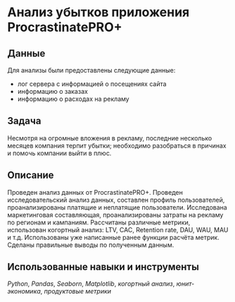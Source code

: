 # Анализ убытков приложения ProcrastinatePRO+
## Данные
Для анализы были предоставлены следующие данные:
- лог сервера с информацией о посещениях сайта
- информацию о заказах
- информацию о расходах на рекламу
## Задача
Несмотря на огромные вложения в рекламу, последние несколько месяцев компания терпит убытки; необходимо разобраться в причинах и помочь компании выйти в плюс.
## Описание
Проведен анализ данных от ProcrastinatePRO+.
Проведен исследовательский анализ данных, составлен профиль пользователей, проанализированы платящие и неплатящие пользователи. Исследована маркетинговая составляющая, проанализированы затраты на рекламу по регионам и кампаниям. Рассчитаны различные метрики, использован когортный анализ: LTV, CAC, Retention rate, DAU, WAU, MAU и т.д. Использованы уже написанные ранее функции расчёта метрик. Сделаны правильные выводы по полученным данным.
## Использованные навыки и инструменты
*Python*, *Pandas*, *Seaborn*, *Matplotlib*, *когортный анализ*, *юнит-экономика*, *продуктовые метрики*
